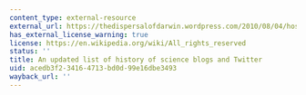 ```yaml
---
content_type: external-resource
external_url: https://thedispersalofdarwin.wordpress.com/2010/08/04/hos_blogs/
has_external_license_warning: true
license: https://en.wikipedia.org/wiki/All_rights_reserved
status: ''
title: An updated list of history of science blogs and Twitter
uid: acedb3f2-3416-4713-bd0d-99e16dbe3493
wayback_url: ''
---
```

